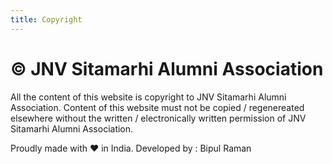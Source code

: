 ```yaml
---
title: Copyright
---
```


# © JNV Sitamarhi Alumni Association

All the content of this website is copyright to JNV Sitamarhi Alumni Association. Content of this website must not be copied / regenereated elsewhere without the written / electronically written permission of JNV Sitamarhi Alumni Association.

Proudly made with ❤️ in India.
Developed by : Bipul Raman
